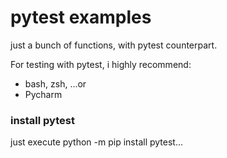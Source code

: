 # pytest examples
just a bunch of functions, with pytest counterpart.

For testing with pytest, i highly recommend:

* bash, zsh, ...or
* Pycharm

### install pytest
just execute
python -m pip install pytest...




